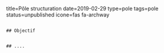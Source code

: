 title=Pôle structuration
date=2019-02-29
type=pole
tags=pole
status=unpublished
icone=fas fa-archway
~~~~~~

## Objectif


## ....